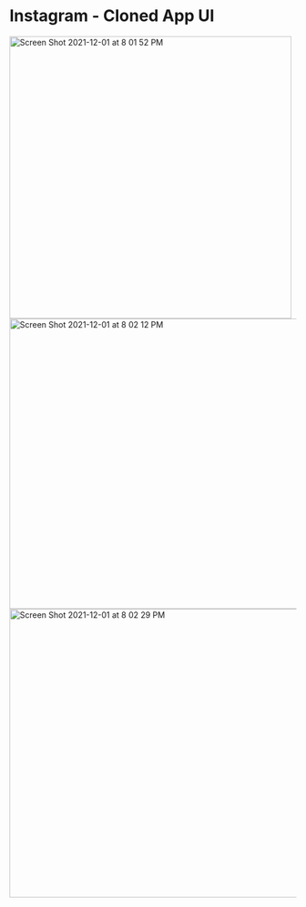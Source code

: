 # Instagram - Cloned App UI

<img width="495" alt="Screen Shot 2021-12-01 at 8 01 52 PM" src="https://user-images.githubusercontent.com/86506519/144239205-98619725-e3a0-4c00-80d6-307f2a95197b.png">
<img width="509" alt="Screen Shot 2021-12-01 at 8 02 12 PM" src="https://user-images.githubusercontent.com/86506519/144239210-9032543c-90c5-4db0-ba4d-0ec40293078d.png">
<img width="506" alt="Screen Shot 2021-12-01 at 8 02 29 PM" src="https://user-images.githubusercontent.com/86506519/144239216-d422e95a-8b53-4869-8b95-f6ce4d2cb5b9.png">
